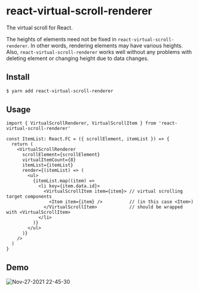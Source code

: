 # react-virtual-scroll-renderer

The virtual scroll for React.  

The heights of elements need not be fixed in `react-virtual-scroll-renderer`. In other words, rendering elements may have various heights.  
Also, `react-virtual-scroll-renderer` works well without any problems with deleting element or changing height due to data changes.

## Install

```bash
$ yarn add react-virtual-scroll-renderer
```

## Usage

```tsx
import { VirtualScrollRenderer, VirtualScrollItem } from 'react-virtual-scroll-renderer'

const ItemList: React.FC = ({ scrollElement, itemList }) => {
  return (
    <VirtualScrollRenderer
      scrollElement={scrollElement}
      virtualItemCount={8}
      itemList={itemList}
      render={(itemList) => (
        <ul>
          {itemList.map((item) => 
            <li key={item.data.id}>
              <VirtualScrollItem item={item}> // virtual scrolling target components 
                <Item item={item} />          // (in this case <Item>)
              </VirtualScrollItem>            // should be wrapped with <VirtualScrollItem>
            </li>
          )}
        </ul>
      )}
    />
  )
}
```

## Demo

![Nov-27-2021 22-45-30](https://user-images.githubusercontent.com/59194356/143684028-68793886-19da-4d1a-acbc-c56dad223e99.gif)
